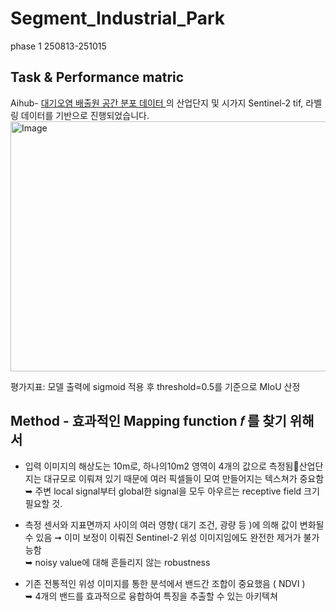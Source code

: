 # Segment_Industrial_Park  
phase 1 250813-251015 
## Task & Performance matric
Aihub- [ 대기오염 배출원 공간 분포 데이터 ](https://www.aihub.or.kr/aihubdata/data/view.do?currMenu=115&topMenu=100&searchKeyword=%EB%8C%80%EA%B8%B0%EC%98%A4%EC%97%BC%20%EB%B0%B0%EC%B6%9C%EC%9B%90%20%EA%B3%B5%EA%B0%84%20%EB%B6%84%ED%8F%AC%20%EB%8D%B0%EC%9D%B4%ED%84%B0&aihubDataSe=data&dataSetSn=71805/) 의 산업단지 및 시가지 Sentinel-2 tif, 라벨링 데이터를 기반으로 진행되었습니다.
<img width="1200" height="400" alt="Image" src="https://github.com/user-attachments/assets/73f68035-c261-48a7-8e2c-93de3dd3cddb" /> 

평가지표: 모델 출력에 sigmoid 적용 후 threshold=0.5를 기준으로 MIoU 산정  
 
## Method - 효과적인 Mapping function 𝑓 를 찾기 위해서 
- 입력 이미지의 해상도는 10m로, 하나의10m2 영역이 4개의 값으로 측정됨산업단지는 대규모로 이뤄져 있기 때문에 여러 픽셀들이 모여 만들어지는 텍스쳐가 중요함  
   ➥ 주변 local signal부터 global한 signal을 모두 아우르는 receptive field 크기 필요할 것.
    
- 측정 센서와 지표면까지 사이의 여러 영향( 대기 조건, 광량 등 )에 의해 값이 변화될 수 있음 ➞ 이미 보정이 이뤄진 Sentinel-2 위성 이미지임에도 완전한 제거가 불가능함  
   ➥ noisy value에 대해 흔들리지 않는 robustness
    
- 기존 전통적인 위성 이미지를 통한 분석에서 밴드간 조합이 중요했음 ( NDVI )  
   ➥ 4개의 밴드를 효과적으로 융합하여 특징을 추출할 수 있는 아키텍쳐  
